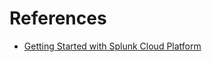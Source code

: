 # References

- [Getting Started with Splunk Cloud Platform](https://www.splunk.com/en_us/get-started/cloud.html?locale=en_us)
